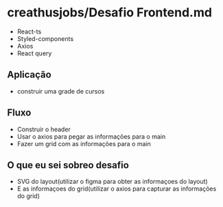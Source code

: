 # creathusjobs/Desafio Frontend.md
- React-ts
- Styled-components
- Axios
- React query

## Aplicação 
- construir uma grade de cursos

## Fluxo
- Construir o header
- Usar o axios para pegar as informações para o main
- Fazer um grid com as informações para o main

## O que eu sei sobreo desafio
- SVG do layout(utilizar o figma para obter as informaçoes do layout)
- E as informaçoes do grid(utilizar o axios para capturar as informações do grid)
